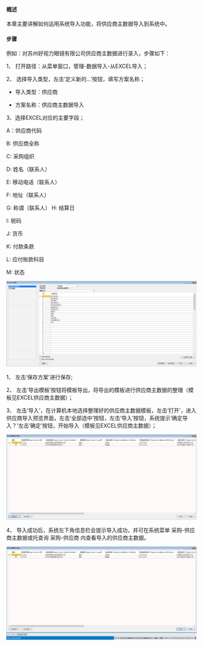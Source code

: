 #### **概述**

本章主要讲解如何运用系统导入功能，将供应商主数据导入到系统中。

#### **步骤**

例如：对苏州好视力眼镜有限公司供应商主数据进行录入，步骤如下：

1、 打开路径：从菜单窗口，管理-数据导入-从EXCEL导入；

2、 选择导入类型，左击‘定义新的…’按钮，填写方案名称； 

- 导入类型：供应商

- 方案名称：供应商主数据导入 

3、选择EXCEL对应的主要字段；

A：供应商代码

B: 供应商全称

C: 采购组织

D: 姓名（联系人）

E: 移动电话（联系人）

F: 地址（联系人）

G: 称谓（联系人）
H: 结算日

I: 税码

J: 货币

K: 付款条款

L: 应付账款科目

M: 状态

![img](images/pz13.1.png) 

1、 左击‘保存方案’进行保存;

2、 左击‘导出模板’按钮将模板导出，将导出的模板进行供应商主数据的整理（模板见EXCEL供应商主数据）；

3、 左击‘导入’，在计算机本地选择整理好的供应商主数据模板，左击‘打开’，进入供应商导入预览界面，左击‘全部选中’按钮，左击‘导入’按钮，系统提示‘确定导入？’左击‘确定’按钮，开始导入（模板见EXCEL供应商主数据）；

![img](images/pz13.2.png) 

4、 导入成功后，系统左下角信息栏会提示导入成功，并可在系统菜单 采购-供应商主数据或托查询 采购-供应商 内查看导入的供应商主数据。

![img](images/pz13.3.png)